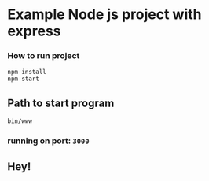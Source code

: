 # Example Node js project with express

### How to run project

```
npm install
npm start
```

## Path to start program

```
bin/www
```

### running on port: `3000`

## Hey!
